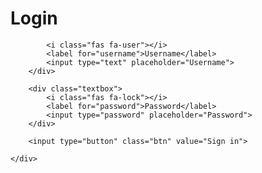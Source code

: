 <!DOCTYPE html>
<html lang="en" dir="ltr">
    <head>
        <meta charset="utf-8">
        <title></title>
        <link rel="stylesheet" href="style.css">
    </head>

<body>
    <div class="login-box">
        <h1>Login</h1>
        <!-- <div class="info-text-bold">
            Enter your Stevens credentials.
            <img id="lock-icon" src="./lock-icon.jpg">
        </div> -->
        <div class="textbox">
            
            <i class="fas fa-user"></i>
            <label for="username">Username</label>
            <input type="text" placeholder="Username">
        </div>

        <div class="textbox">
            <i class="fas fa-lock"></i>
            <label for="password">Password</label>
            <input type="password" placeholder="Password">
        </div>

        <input type="button" class="btn" value="Sign in">

    </div>
</body>

</html>

